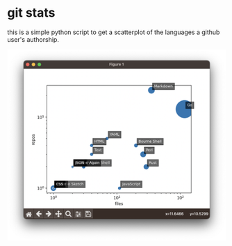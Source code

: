 # git stats

this is a simple python script to get a scatterplot of the languages a github user's authorship.

![Example](example.png)
